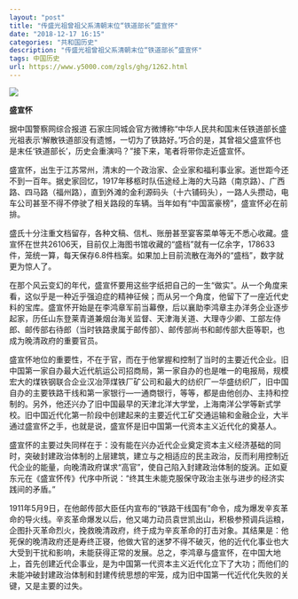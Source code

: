 ```yaml
---
layout: "post"
title: "传盛光祖曾祖父系清朝末位“铁道部长”盛宣怀"
date: "2018-12-17 16:15"
categories: "共和国历史"
description: "传盛光祖曾祖父系清朝末位“铁道部长”盛宣怀"
tags: 中国历史
url: https://www.y5000.com/zgls/ghg/1262.html
---
```






![](https://img.y5000.com/uploads/allimg/130404/2-130404204220201.jpg)  
  
**盛宣怀**  

据中国警察网综合报道
石家庄同城会官方微博称“中华人民共和国末任铁道部长盛光祖表示‘解散铁道部没有遗憾，一切为了铁路好。’巧合的是，其曾祖父盛宣怀也是末任‘铁道部长’，历史会重演吗？”接下来，笔者将带你走近盛宣怀。

盛宣怀，出生于江苏常州，清末的一个政治家、企业家和福利事业家。逝世距今还不到一百年。据史家回忆，1917年移柩时队伍途经上海的大马路（南京路）、广西路、四马路（福州路），直到外滩的金利源码头（十六铺码头），一路人头攒动，电车公司甚至不得不停驶了相关路段的车辆。当年如有“中国富豪榜”，盛宣怀必在前排。

盛氏十分注重文档留存，各种文稿、信札、账册甚至宴客菜单等无不悉心收藏。盛宣怀在世共26106天，目前仅上海图书馆收藏的“盛档”就有一亿余字，178633件，笼统一算，每天保存6.8件档案。如果加上目前流散在海外的“盛档”，数字就更为惊人了。

在那个风云变幻的年代，盛宣怀要用这些字纸把自己的一生“做实”。从一个角度来看，这似乎是一种近乎强迫症的精神征候；而从另一个角度，他留下了一座近代史料的宝库。盛宣怀开始是在李鸿章军前当幕僚，后以襄助李鸿章主办洋务企业逐步起家，历任山东登莱青道兼烟台海关监督、天津海关道、大理寺少卿、工部左侍郎、邮传部右待郎（当时铁路隶属于邮传部）、邮传部尚书和邮传部大臣等职，也成为晚清政府的重要官员。

盛宣怀地位的重要性，不在于官，而在于他掌握和控制了当时的主要近代企业。旧中国第一家自办最大近代航运公司招商局，第一家自办的也是唯一的电报局，规模宏大的煤铁钢联合企业汉冶萍煤铁厂矿公司和最大的纺织厂一华盛纺织厂，旧中国自办的主要铁路干线和第一家银行—一通商银行，等等，都是由他创办、主持和控制的。另外，他还兴办了旧中国最早的天津北洋大学堂，上海南洋公学等新式学校。旧中国近代化第一阶段中创建起来的主要近代工矿交通运输和金融企业，大半通过盛宣怀之手，也就是说，盛宣怀是旧中国第一代资本主义近代化的奠基人。

盛宣怀的主要过失同样在于：没有能在兴办近代企业奠定资本主义经济基础的同时，突破封建政治体制的上层建筑，建立与之相适应的民主政治，反而利用控制近代企业的能量，向晚清政府谋求“高官”，使自己陷入封建政治体制的旋涡。正如夏东元在《盛宣怀传》代序中所说：“终其生未能克服保守政治主张与进步的经济实践间的矛盾。”

1911年5月9日，在他邮传部大臣任内宣布的“铁路干线国有”命令，成为爆发辛亥革命的导火线。辛亥革命爆发以后，他又竭力动员袁世凯出山，积极参预调兵运粮，企图扑灭革命烈火，挽救晚清政府，终于成为辛亥革命的打击对象。其结果是：他死保的晚清政府还是寿终正寝，他做大官的迷梦不得不破灭，他的近代化事业也大大受到干扰和影响，未能获得正常的发展。总之，李鸿章与盛宣怀，在中国大地上，首先创建近代企事业，是为中国第一代资本主义近代化立下了大功；而他们的未能冲破封建政治体制和封建传统思想的牢笼，成为旧中国第一代近代化失败的关键，又是主要的过失。
